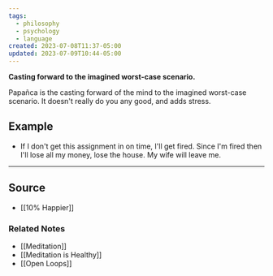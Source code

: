 ```yaml
---
tags:
  - philosophy
  - psychology
  - language
created: 2023-07-08T11:37-05:00
updated: 2023-07-09T10:44-05:00
---
```

**Casting forward to the imagined worst-case scenario.**

Papañca is the casting forward of the mind to the imagined worst-case scenario. It doesn't really do you any good, and adds stress.

## Example

- If I don't get this assignment in on time, I'll get fired. Since I'm fired then I'll lose all my money, lose the house. My wife will leave me.

---

## Source
- [[10% Happier]]

### Related Notes
- [[Meditation]] 
- [[Meditation is Healthy]] 
- [[Open Loops]]